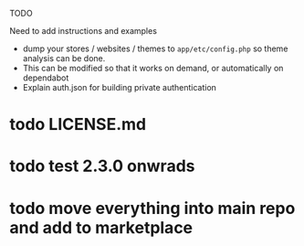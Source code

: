 TODO

Need to add instructions and examples

- dump your stores / websites / themes to `app/etc/config.php` so theme analysis can be done.
- This can be modified so that it works on demand, or automatically on dependabot
- Explain auth.json for building private authentication

# todo LICENSE.md
# todo test 2.3.0 onwrads
# todo move everything into main repo and add to marketplace